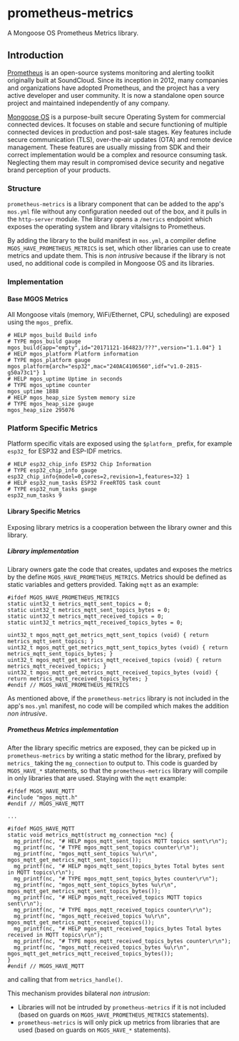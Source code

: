 # prometheus-metrics

A Mongoose OS Prometheus Metrics library.

## Introduction

[Prometheus](https://prometheus.io) is an open-source systems monitoring and
alerting toolkit originally built at SoundCloud. Since its inception in 2012,
many companies and organizations have adopted Prometheus, and the project has
a very active developer and user community. It is now a standalone open source
project and maintained independently of any company.

[Mongoose OS](https://mongoose-os.com) is a purpose-built secure Operating
System for commercial connected devices. It focuses on stable and secure
functioning of multiple connected devices in production and post-sale stages.
Key features include secure communication (TLS), over-the-air updates (OTA)
and remote device management. These features are usually missing from SDK and
their correct implementation would be a complex and resource consuming task.
Neglecting them may result in compromised device security and negative brand
perception of your products.

### Structure

`prometheus-metrics` is a library component that can be added to the app's
`mos.yml` file without any configuration needed out of the box, and it pulls
in the `http-server` module. The library opens a `/metrics` endpoint which
exposes the operating system and library vitalsigns to Prometheus. 

By adding the library to the build manifest in `mos.yml`, a compiler define
`MGOS_HAVE_PROMETHEUS_METRICS` is set, which other libraries can use to
create metrics and update them. This is _non intrusive_ because if the
library is not used, no additional code is compiled in Mongoose OS and its
libraries.

### Implementation

#### Base MGOS Metrics

All Mongoose vitals (memory, WiFi/Ethernet, CPU, scheduling) are exposed
using the `mgos_` prefix.

```
# HELP mgos_build Build info
# TYPE mgos_build gauge
mgos_build{app="empty",id="20171121-164823/???",version="1.1.04"} 1
# HELP mgos_platform Platform information
# TYPE mgos_platform gauge
mgos_platform{arch="esp32",mac="240AC4106560",idf="v1.0-2815-g50a73c1"} 1
# HELP mgos_uptime Uptime in seconds
# TYPE mgos_uptime counter
mgos_uptime 1888
# HELP mgos_heap_size System memory size
# TYPE mgos_heap_size gauge
mgos_heap_size 295076
```

### Platform Specific Metrics

Platform specific vitals are exposed using the `$platform_` prefix, for
example `esp32_` for ESP32 and ESP-IDF metrics.

```
# HELP esp32_chip_info ESP32 Chip Information
# TYPE esp32_chip_info gauge
esp32_chip_info{model=0,cores=2,revision=1,features=32} 1
# HELP esp32_num_tasks ESP32 FreeRTOS task count
# TYPE esp32_num_tasks gauge
esp32_num_tasks 9
```

#### Library Specific Metrics

Exposing library metrics is a cooperation between the library owner and
this library. 

##### Library implementation

Library owners gate the code that creates, updates and exposes the metrics
by the define `MGOS_HAVE_PROMETHEUS_METRICS`. Metrics should be defined as
static variables and getters provided. Taking `mqtt` as an example:

```
#ifdef MGOS_HAVE_PROMETHEUS_METRICS
static uint32_t metrics_mqtt_sent_topics = 0;
static uint32_t metrics_mqtt_sent_topics_bytes = 0;
static uint32_t metrics_mqtt_received_topics = 0;
static uint32_t metrics_mqtt_received_topics_bytes = 0;

uint32_t mgos_mqtt_get_metrics_mqtt_sent_topics (void) { return metrics_mqtt_sent_topics; }
uint32_t mgos_mqtt_get_metrics_mqtt_sent_topics_bytes (void) { return metrics_mqtt_sent_topics_bytes; }
uint32_t mgos_mqtt_get_metrics_mqtt_received_topics (void) { return metrics_mqtt_received_topics; }
uint32_t mgos_mqtt_get_metrics_mqtt_received_topics_bytes (void) { return metrics_mqtt_received_topics_bytes; }
#endif // MGOS_HAVE_PROMETHEUS_METRICS
```

As mentioned above, if the `prometheus-metrics` library is not included in
the app's `mos.yml` manifest, no code will be compiled which makes the addition
_non intrusive_.

##### Prometheus Metrics implementation

After the library specific metrics are exposed, they can be picked up in
`prometheus-metrics` by writing a static method for the library, prefixed
by `metrics_` taking the `mg_connection` to output to. This code is guarded
by `MGOS_HAVE_*` statements, so that the `prometheus-metrics` library
will compile in only libraries that are used. Staying with the `mqtt`
example:

```
#ifdef MGOS_HAVE_MQTT
#include "mgos_mqtt.h"
#endif // MGOS_HAVE_MQTT

...

#ifdef MGOS_HAVE_MQTT
static void metrics_mqtt(struct mg_connection *nc) {
  mg_printf(nc, "# HELP mgos_mqtt_sent_topics MQTT topics sent\r\n");
  mg_printf(nc, "# TYPE mgos_mqtt_sent_topics counter\r\n");
  mg_printf(nc, "mgos_mqtt_sent_topics %u\r\n", mgos_mqtt_get_metrics_mqtt_sent_topics());
  mg_printf(nc, "# HELP mgos_mqtt_sent_topics_bytes Total bytes sent in MQTT topics\r\n");
  mg_printf(nc, "# TYPE mgos_mqtt_sent_topics_bytes counter\r\n");
  mg_printf(nc, "mgos_mqtt_sent_topics_bytes %u\r\n", mgos_mqtt_get_metrics_mqtt_sent_topics_bytes());
  mg_printf(nc, "# HELP mgos_mqtt_received_topics MQTT topics sent\r\n");
  mg_printf(nc, "# TYPE mgos_mqtt_received_topics counter\r\n");
  mg_printf(nc, "mgos_mqtt_received_topics %u\r\n", mgos_mqtt_get_metrics_mqtt_received_topics());
  mg_printf(nc, "# HELP mgos_mqtt_received_topics_bytes Total bytes received in MQTT topics\r\n");
  mg_printf(nc, "# TYPE mgos_mqtt_received_topics_bytes counter\r\n");
  mg_printf(nc, "mgos_mqtt_received_topics_bytes %u\r\n", mgos_mqtt_get_metrics_mqtt_received_topics_bytes());
}
#endif // MGOS_HAVE_MQTT
```

and calling that from `metrics_handle()`.

This mechanism provides bilateral _non intrusion_:
*   Libraries will not be intruded by `prometheus-metrics` if it is not
    included (based on guards on `MGOS_HAVE_PROMETHEUS_METRICS` statements).
*   `prometheus-metrics` is will only pick up metrics from libraries that
    are used (based on guards on `MGOS_HAVE_*` statements).



